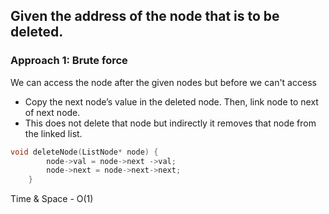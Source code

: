 ## Given the address of the node that is to be deleted.

### Approach 1: Brute force

We can access the node after the given nodes but before we can't access
- Copy the next node’s value in the deleted node. Then, link node to next of next node. 
- This does not delete that node but indirectly it removes that node from the linked list.

```c++
void deleteNode(ListNode* node) {
        node->val = node->next ->val;
        node->next = node->next->next;
    }
 ```
Time & Space - O(1)
